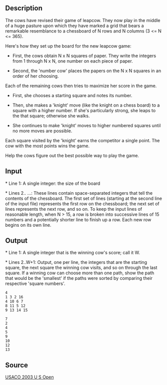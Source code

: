 <h2>Description</h2><p>The cows have revised their game of leapcow.  They now play in the middle of a huge pasture upon which they have marked a grid that bears a remarkable resemblance to a chessboard of N rows and N columns (3 &lt;= N &lt;= 365).
</p>
Here's how they set up the board for the new leapcow game:

* First, the cows obtain N x N squares of paper.  They write the integers from 1 through N x N, one number on each piece of paper.

* Second, the 'number cow' places the papers on the N x N squares in an order of her choosing.

Each of the remaining cows then tries to maximize her score in the game.

* First, she chooses a starting square and notes its number.

* Then, she makes a 'knight' move (like the knight on a chess board) to a square with a higher number.  If she's particularly strong, she leaps to the that square; otherwise she walks.

* She continues to make 'knight' moves to higher numbered squares until no more moves are possible.

Each square visited by the 'knight' earns the competitor a single point.  The cow with the most points wins the game.

Help the cows figure out the best possible way to play the game.<h2>Input</h2><p>* Line 1: A single integer: the size of the board
</p>
* Lines 2.. ...: These lines contain space-separated integers that tell the contents of the chessboard.  The first set of lines (starting at the second line of the input file) represents the first row on the chessboard; the next set of lines represents the next row, and so on.  To keep the input lines of reasonable length, when N &gt; 15, a row is broken into successive lines of 15 numbers and a potentially shorter line to finish up a row.  Each new row begins on its own line.
<h2>Output</h2><p>* Line 1: A single integer that is the winning cow's score; call it W.
</p>
* Lines 2..W+1: Output, one per line, the integers that are the starting square, the next square the winning cow visits, and so on through the last square. If a winning cow can choose more than one path, show the path that would be the 'smallest' if the paths were sorted by comparing their respective 'square numbers'.
<pre><code class="language-input1">4
1 3 2 16
4 10 6 7
8 11 5 12
9 13 14 15</code></pre><pre><code class="language-output1">7
2
4
5
9
10
12
13
</code></pre><h2>Source</h2><a href="searchproblem?field=source&amp;key=USACO+2003+U+S+Open">USACO 2003 U S Open</a>